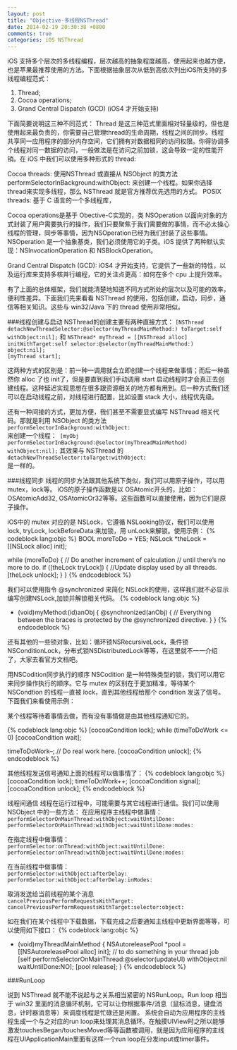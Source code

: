 ```yaml
---
layout: post
title: "Objective-多线程NSThread"
date: 2014-02-19 20:30:38 +0800
comments: true
categories: iOS NSThread
---
```

iOS 支持多个层次的多线程编程，层次越高的抽象程度越高，使用起来也越方便，也是苹果最推荐使用的方法。下面根据抽象层次从低到高依次列出iOS所支持的多线程编程范式：

1. Thread;
2. Cocoa operations;
3. Grand Central Dispatch (GCD) (iOS4 才开始支持)

下面简要说明这三种不同范式：
Thread 是这三种范式里面相对轻量级的，但也是使用起来最负责的，你需要自己管理thread的生命周期，线程之间的同步。线程共享同一应用程序的部分内存空间，它们拥有对数据相同的访问权限。你得协调多个线程对同一数据的访问，一般做法是在访问之前加锁，这会导致一定的性能开销。在 iOS 中我们可以使用多种形式的 thread:

Cocoa threads: 使用NSThread 或直接从 NSObject 的类方法 performSelectorInBackground:withObject: 来创建一个线程。如果你选择thread来实现多线程，那么 NSThread 就是官方推荐优先选用的方式。
POSIX threads: 基于 C 语言的一个多线程库，

Cocoa operations是基于 Obective-C实现的，类 NSOperation 以面向对象的方式封装了用户需要执行的操作，我们只要聚焦于我们需要做的事情，而不必太操心线程的管理，同步等事情，因为NSOperation已经为我们封装了这些事情。 NSOperation 是一个抽象基类，我们必须使用它的子类。iOS 提供了两种默认实现：NSInvocationOperation 和 NSBlockOperation。

Grand Central Dispatch (GCD): iOS4 才开始支持，它提供了一些新的特性，以及运行库来支持多核并行编程，它的关注点更高：如何在多个 cpu 上提升效率。

有了上面的总体框架，我们就能清楚地知道不同方式所处的层次以及可能的效率，便利性差异。下面我们先来看看 NSThread 的使用，包括创建，启动，同步，通信等相关知识。这些与 win32/Java 下的 thread 使用非常相似。

###线程创建与启动
NSThread的创建主要有两种直接方式：
<code>[NSThread detachNewThreadSelector:@selector(myThreadMainMethod:) toTarget:self withObject:nil];</code>
和
<code>NSThread* myThread = [[NSThread alloc] initWithTarget:self
selector:@selector(myThreadMainMethod:)
object:nil];
[myThread start];
</code>

这两种方式的区别是：前一种一调用就会立即创建一个线程来做事情；而后一种虽然你 alloc 了也 init了，但是要直到我们手动调用 start 启动线程时才会真正去创建线程。这种延迟实现思想在很多跟资源相关的地方都有用到。后一种方式我们还可以在启动线程之前，对线程进行配置，比如设置 stack 大小，线程优先级。

还有一种间接的方式，更加方便，我们甚至不需要显式编写 NSThread 相关代码。那就是利用 NSObject 的类方法 <code>performSelectorInBackground:withObject: </code>来创建一个线程：<code>
[myObj performSelectorInBackground:@selector(myThreadMainMethod) withObject:nil];</code>
其效果与 NSThread 的<code>detachNewThreadSelector:toTarget:withObject: </code>是一样的。

###线程同步
线程的同步方法跟其他系统下类似，我们可以用原子操作，可以用 mutex，lock等。
iOS的原子操作函数是以 OSAtomic开头的，比如：OSAtomicAdd32, OSAtomicOr32等等。这些函数可以直接使用，因为它们是原子操作。

iOS中的 mutex 对应的是 NSLock，它遵循 NSLooking协议，我们可以使用 lock, tryLock, lockBeforeData:来加锁，用 unLock来解锁。使用示例：
{% codeblock lang:objc %}
BOOL moreToDo = YES;
NSLock *theLock = [[NSLock alloc] init];

while (moreToDo) {
	// Do another increment of calculation
	// until there’s no more to do. 
	if ([theLock tryLock]) {
		//Update display used by all threads.
		[theLock unlock];
	}
}
{% endcodeblock %}

我们可以使用指令 @synchronized 来简化 NSLock的使用，这样我们就不必显示编写创建NSLock,加锁并解锁相关代码。
{% codeblock lang:objc %}
- (void)myMethod:(id)anObj
{
	@synchronized(anObj)
	{
		// Everything between the braces is protected by the @synchronized directive.
	}
}
{% endcodeblock %}

还有其他的一些锁对象，比如：循环锁NSRecursiveLock，条件锁NSConditionLock，分布式锁NSDistributedLock等等，在这里就不一一介绍了，大家去看官方文档吧。

用NSCodition同步执行的顺序
NSCodition 是一种特殊类型的锁，我们可以用它来同步操作执行的顺序。它与 mutex 的区别在于更加精准，等待某个 NSCondtion 的线程一直被 lock，直到其他线程给那个 condition 发送了信号。下面我们来看使用示例：

某个线程等待着事情去做，而有没有事情做是由其他线程通知它的。

{% codeblock lang:objc %}
[cocoaCondition lock];
while (timeToDoWork <= 0)
[cocoaCondition wait];

timeToDoWork–;
// Do real work here.
[cocoaCondition unlock];
{% endcodeblock %}

其他线程发送信号通知上面的线程可以做事情了：
{% codeblock lang:objc %}
[cocoaCondition lock];
timeToDoWork++;
[cocoaCondition signal];
[cocoaCondition unlock];
{% endcodeblock %}

线程间通信
线程在运行过程中，可能需要与其它线程进行通信。我们可以使用 NSObject 中的一些方法：
在应用程序主线程中做事情：<br>
<code>performSelectorOnMainThread:withObject:waitUntilDone:</code>
<code>performSelectorOnMainThread:withObject:waitUntilDone:modes:</code>

在指定线程中做事情：<br>
<code>performSelector:onThread:withObject:waitUntilDone:</code>
<code>performSelector:onThread:withObject:waitUntilDone:modes:</code>

在当前线程中做事情：<br>
<code>performSelector:withObject:afterDelay:</code>
<code>performSelector:withObject:afterDelay:inModes:</code>

取消发送给当前线程的某个消息<br>
<code>cancelPreviousPerformRequestsWithTarget:</code>
<code>cancelPreviousPerformRequestsWithTarget:selector:object:</code>

如在我们在某个线程中下载数据，下载完成之后要通知主线程中更新界面等等，可以使用如下接口：
{% codeblock lang:objc %}
- (void)myThreadMainMethod
{
	NSAutoreleasePool *pool = [[NSAutoreleasePool alloc] init];
	// to do something in your thread job
	[self performSelectorOnMainThread:@selector(updateUI) withObject:nil waitUntilDone:NO];
	[pool release];
}
{% endcodeblock %}

###RunLoop

说到 NSThread 就不能不说起与之关系相当紧密的 NSRunLoop。Run loop 相当于 win32 里面的消息循环机制，它可以让你根据事件/消息（鼠标消息，键盘消息，计时器消息等）来调度线程是忙碌还是闲置。
系统会自动为应用程序的主线程生成一个与之对应的run loop来处理其消息循环。在触摸UIView时之所以能够激发touchesBegan/touchesMoved等等函数被调用，就是因为应用程序的主线程在UIApplicationMain里面有这样一个run loop在分发input或timer事件。